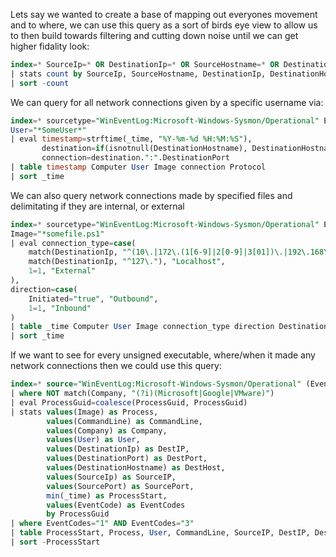 Lets say we wanted to create a base of mapping out everyones movement and to where, we can use this query as a sort of birds eye view to allow us to then build towards filtering and cutting down noise until we can get higher fidality look:

```sql
index=* SourceIp=* OR DestinationIp=* OR SourceHostname=* OR DestinationHostname=*
| stats count by SourceIp, SourceHostname, DestinationIp, DestinationHostname
| sort -count
```


We can query for all network connections given by a specific username via: 

```sql
index=* sourcetype="WinEventLog:Microsoft-Windows-Sysmon/Operational" EventCode=3 
User="*SomeUser*"
| eval timestamp=strftime(_time, "%Y-%m-%d %H:%M:%S"),
       destination=if(isnotnull(DestinationHostname), DestinationHostname, DestinationIp),
       connection=destination.":".DestinationPort
| table timestamp Computer User Image connection Protocol
| sort _time
```


We can also query network connections made by specified files and delimitating if they are internal, or external

```sql
index=* sourcetype="WinEventLog:Microsoft-Windows-Sysmon/Operational" EventCode=3 
Image="*somefile.ps1"
| eval connection_type=case(
    match(DestinationIp, "^(10\.|172\.(1[6-9]|2[0-9]|3[01])\.|192\.168\.)"), "Internal",
    match(DestinationIp, "^127\."), "Localhost",
    1=1, "External"
),
direction=case(
    Initiated="true", "Outbound",
    1=1, "Inbound"
)
| table _time Computer User Image connection_type direction DestinationIp DestinationPort DestinationHostname Protocol
| sort _time
```


If we want to see for every unsigned executable, where/when it made any network connections then we could use this query: 

```sql
index=* source="WinEventLog:Microsoft-Windows-Sysmon/Operational" (EventCode=1 OR EventCode=3)
| where NOT match(Company, "(?i)(Microsoft|Google|VMware)")
| eval ProcessGuid=coalesce(ProcessGuid, ProcessGuid)
| stats values(Image) as Process, 
        values(CommandLine) as CommandLine,
        values(Company) as Company,
        values(User) as User,
        values(DestinationIp) as DestIP,
        values(DestinationPort) as DestPort,
        values(DestinationHostname) as DestHost,
        values(SourceIp) as SourceIP,
        values(SourcePort) as SourcePort,
        min(_time) as ProcessStart,
        values(EventCode) as EventCodes
        by ProcessGuid
| where EventCodes="1" AND EventCodes="3"
| table ProcessStart, Process, User, CommandLine, SourceIP, DestIP, DestPort, DestHost, Company
| sort -ProcessStart
```
